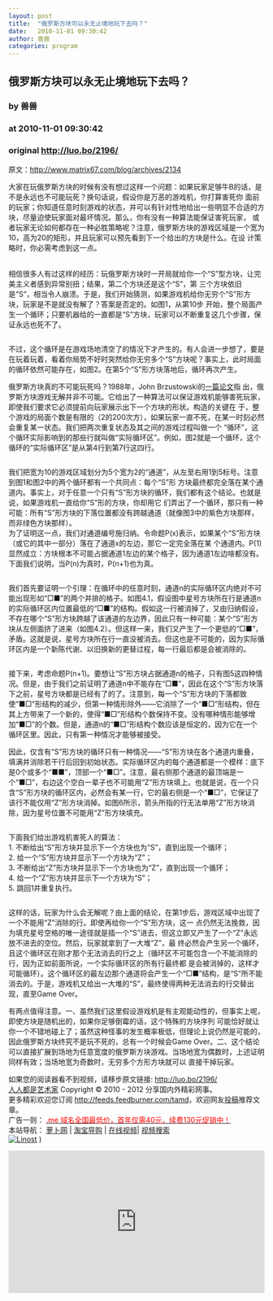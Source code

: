 ```yaml
---
layout: post
title:  "俄罗斯方块可以永无止境地玩下去吗？"
date:   2010-11-01 09:30:42
author: 兽兽
categories: program
---
```


## 俄罗斯方块可以永无止境地玩下去吗？
### by 兽兽
### at 2010-11-01 09:30:42
### original <http://luo.bo/2196/>

<p>原文：<a href="http://www.matrix67.com/blog/archives/2134">http://www.matrix67.com/blog/archives/2134</a></p><p>大家在玩俄罗斯方块的时候有没有想过这样一个问题：如果玩家足够牛B的话，是不是永远也不可能玩死？换句话说，假设你是万恶的游戏机，你打算害死你 面前的玩家；你知道任意时刻游戏的状态，并可以有针对性地给出一些明显不合适的方块，尽量迫使玩家面对最坏情况。那么，你有没有一种算法能保证害死玩家， 或者玩家无论如何都存在一种必胜策略呢？注意，俄罗斯方块的游戏区域是一个宽为10，高为20的矩形，并且玩家可以预先看到下一个给出的方块是什么。在设 计策略时，你必需考虑到这一点。</p><p><img src="http://dulei.si/files/3d620df645a990eb3deb43939ed5dd9e.png" alt="" border="0"><br> <span></span><br> 相信很多人有过这样的经历：玩俄罗斯方块时一开局就给你一个“S”型方块，让完美主义者感到异常别扭；结果，第二个方块还是这个“S”，第 三个方块依旧是“S”，相当令人崩溃。于是，我们开始猜测，如果游戏机给你无穷个“S”形方块，玩家是不是就没有解了？答案是否定的。如图1，从第10步 开始，整个局面产生一个循环；只要机器给的一直都是“S”方块，玩家可以不断重复这几个步骤，保证永远也死不了。</p><p><img src="http://dulei.si/files/816972b30b7e8df13728510679589374.png" alt="" border="0"></p><p>不过，这个循环是在游戏场地清空了的情况下才产生的。有人会进一步想了，要是在玩着玩着，看着你局势不好时突然给你无穷多个“S”方块呢？事实上，此时局面的循环依然可能存在，如图2。在第5个“S”形方块落地后，循环再次产生。</p><p>俄罗斯方块真的不可能玩死吗？1988年，John Brzustowski的<a href="http://www.iam.ubc.ca/theses/Brzustowski/brzustowski.html">一篇论文</a>指 出，俄罗斯方块游戏无解并非不可能。它给出了一种算法可以保证游戏机能够害死玩家，即使我们要求它必须提前向玩家展示出下一个方块的形状。构造的关键在 于，整个游戏的局面个数是有限的（2的200次方），如果玩家一直不死，在某一时刻必然会重复某一状态。我们把两次重复状态及其之间的游戏过程叫做一个 “循环”，这个循环实际影响到的那些行就叫做“实际循环区”。例如，图2就是一个循环，这个循环的“实际循环区”是从第4行到第7行这四行。</p><p><img src="http://dulei.si/files/e6d50ce0184483793d4c5b2fde1115d5.png" alt="" border="0"></p><p>我们把宽为10的游戏区域划分为5个宽为2的“通道”，从左至右用1到5标号。注意到图1和图2中的两个循环都有一个共同点：每个“S”形 方块最终都完全落在某个通道内。事实上，对于任意一个只有“S”形方块的循环，我们都有这个结论。也就是说，如果游戏机一直给你“S”形的方块，你却用它 们弄出了一个循环，那只有一种可能：所有“S”形方块的下落位置都没有跨越通道（就像图3中的紫色方块那样，而非绿色方块那样）。<br> 为了证明这一点，我们对通道编号施归纳。令命题P(x)表示，如果某个“S”形方块（或它的其中一部分）落在了通道x的左边，那它一定完全落在某 个通道内。P(1)显然成立：方块根本不可能占据通道1左边的某个格子，因为通道1左边啥都没有。下面我们说明，当P(n)为真时，P(n+1)也为真。</p><p><img src="http://dulei.si/files/507c8e6cf0fa15c3fe38a9591d69aadc.png" alt="" border="0"></p><p>我们首先要证明一个引理：在循环中的任意时刻，通道n的实际循环区内绝对不可能出现形如“□■”的两个并排的格子。如图4.1，假设图中星号方块所在行是通道n的实际循环区内位置最低的“□■”的结构。假如这一行被消掉了，又由归纳假设，不存在哪个“S”形方块跨越了该通道的左边界，因此只有一种可能：某个“S”形方块从左侧面挤了进来（如图4.2）。但这样一来，我们又产生了一个更低的“□■”，矛盾。这就是说，星号方块所在行一直没被消去。但这也是不可能的，因为实际循环区内是一个新陈代谢、以旧换新的更替过程，每一行最后都是会被消除的。</p><p><img src="http://dulei.si/files/47be2960f8c82f07a2004415faf0e8de.png" alt="" border="0"></p><p>接下来，考虑命题P(n+1)。要想让“S”形方块占据通道n的格子，只有图5这四种情况。但是，由于我们之前证明了通道n中不能存在“□■”，因此在这个“S”形方块落下之前，星号方块都是已经有了的了。注意到，每一个“S”形方块的下落都致使“■□”形结构的减少，但第一种情形除外——它消除了一个“■□”形结构，但在其上方带来了一个新的，使得“■□”形结构个数保持不变。没有哪种情形能够增加“■□”的个数。但是，通道n的“■□”形结构个数应该是恒定的，因为它在一个循环区里。因此，只有第一种情况才能够被接受。</p><p>因此，仅含有“S”形方块的循环只有一种情况——“S”形方块在各个通道内重叠，填满并消除若干行后回到初始状态。实际循环区内的每个通道都是一个模样：底下是0个或多个“■■”，顶部一个“■□”。注意，最右侧那个通道的最顶端是一个“■□”，右边这个空白一辈子也不可能用“Z”形方块填上。也就是说，在一个只含“S”形方块的循环区内，必然会有某一行，它的最右侧是一个“■□”，它保证了该行不能仅用“Z”形方块消掉。如图6所示，箭头所指的行无法单用“Z”形方块消除，因为星号位置不可能用“Z”形方块填充。</p><p><img src="http://dulei.si/files/0e5043fad510a4637268df38f853d869.png" alt="" border="0"></p><p>下面我们给出游戏机害死人的算法：<br> 1. 不断给出“S”形方块并显示下一个方块也为“S”，直到出现一个循环；<br> 2. 给一个“S”形方块并显示下一个方块为“Z”；<br> 3. 不断给出“Z”形方块并显示下一个方块也为“Z”，直到出现一个循环；<br> 4. 给一个“Z”形方块并显示下一个方块为“S”；<br> 5. 跳回1并重复执行。</p><p><img src="http://dulei.si/files/d0ebcc9af3872b5f9dba8fff0eec5545.png" alt="" border="0"></p><p>这样的话，玩家为什么会无解呢？由上面的结论，在第1步后，游戏区域中出现了一个不能用“Z”消除的行。即使再给你一个“S”形方块，这一 点仍然无法挽救，因为填充星号空格的唯一途径就是插一个“S”进去，但这立即又产生了一个“Z”永远放不进去的空位。然后，玩家就拿到了一大堆“Z”，最 终必然会产生另一个循环，且这个循环区在刚才那个无法消去的行之上（循环区不可能包含一个不能消除的行，因为正如前面所说，一个实际循环区的所有行最终都 是会被消掉的，这样才可能循环）。这个循环区的最左边那个通道将会产生一个“□■”结构，是“S”所不能消去的。于是，游戏机又给出一大堆的“S”，最终使得两种无法消去的行交替出现，直至Game Over。</p><p>有两点值得注意。一、虽然我们这里假设游戏机是有主观能动性的，但事实上呢，即使方块是随机出的，如果你足够倒霉的话，这个特殊的方块序列 可能恰好就让你一个不错地碰上了；虽然这种怪事的发生概率极低，但理论上说仍然是可能的，因此俄罗斯方块终究不是玩不死的，总有一个时候会Game  Over。二、这个结论可以直接扩展到场地为任意宽度的俄罗斯方块游戏。当场地宽为偶数时，上述证明同样有效；当场地宽为奇数时，无穷多个方形方块就可以 直接干掉玩家。</p><p>如果您的阅读器看不到视频，请移步原文链接: <a href="http://luo.bo/2196/">http://luo.bo/2196/</a> <br> <a href="http://luo.bo/">人人都是艺术家</a> Copyright ©   2010 - 2012 分享国内外精彩网事。<br> 更多精彩欢迎您订阅 <a href="http://feeds.feedburner.com/tamd">http://feeds.feedburner.com/tamd</a>，欢迎网友<a href="http://luo.bo/delivery/">投稿</a>推荐文章。<br> 广告一则： <a href="http://zi.mu/domain"><font color="red">.me 域名全国最低价，首年仅需40元，续费130元促销中！</font></a><br> 本站导航： <a href="http://luo.bo/">萝卜网</a> | <a href="http://tao.luo.bo/">淘宝导购</a> | <a href="http://v2.luo.bo/">在线视频</a>| <a href="http://v.luo.bo/">视频搜索</a><br> <a href="http://zi.mu/linost" title="Linost"><img src="http://dulei.si/files/966647b88eb7c4530535056df8d2d83f.gif" alt="Linost" border="0"></a> ) <p><iframe src="http://feedads.g.doubleclick.net/~ah/f/7sv1ooo89v8jfelhdjk8plpa64/300/250?ca=1&amp;fh=280#http%3A%2F%2Fluo.bo%2F2196%2F" width="100%" height="280" frameborder="0" scrolling="no" marginwidth="0" marginheight="0"></iframe></p></p>